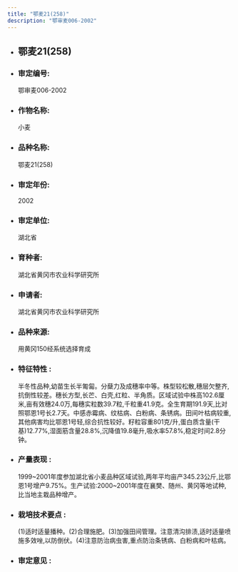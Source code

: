 ```yaml
---
title: "鄂麦21(258)"
description: "鄂审麦006-2002"
---
```

* ## 鄂麦21(258)
* ###  审定编号:  
   鄂审麦006-2002

*  ### 作物名称:  
   小麦

*   ###  品种名称: 
    鄂麦21(258)

*   ### 审定年份: 
    2002

*   ### 审定单位:  
    湖北省

*   ### 育种者:  
    湖北省黄冈市农业科学研究所

*   ### 申请者:  
    湖北省黄冈市农业科学研究所

*   ### 品种来源:  
    用黄冈150经系统选择育成

*   ### 特征特性 : 
    半冬性品种,幼苗生长半匍匐。分蘖力及成穗率中等。株型较松散,穗层欠整齐,抗倒性较差。穗长方型,长芒、白壳,红粒、半角质。区域试验中株高102.6厘米,亩有效穗24.0万,每穗实粒数39.7粒,千粒重41.9克。全生育期191.9天,比对照鄂恩1号长2.7天。中感赤霉病、纹枯病、白粉病、条锈病。田间叶枯病较重,其他病害均比鄂恩1号轻,综合抗性较好。籽粒容重801克/升,蛋白质含量(干基)12.77%,湿面筋含量28.8%,沉降值19.8毫升,吸水率57.8%,稳定时间2.8分钟。

*   ### 产量表现 : 
    1999~2001年度参加湖北省小麦品种区域试验,两年平均亩产345.23公斤,比鄂恩1号增产9.75%。生产试验:2000~2001年度在襄樊、随州、黄冈等地试种,比当地主栽品种增产。

*   ### 栽培技术要点 : 
    (1)适时适量播种。(2)合理施肥。(3)加强田间管理。注意清沟排渍,适时适量喷施多效唑,以防倒伏。(4)注意防治病虫害,重点防治条锈病、白粉病和叶枯病。

*   ### 审定意见 : 
    
